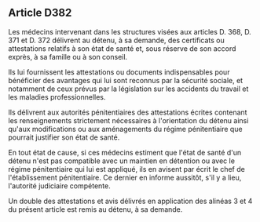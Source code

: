Article D382
----
Les médecins intervenant dans les structures visées aux articles D. 368, D. 371
et D. 372 délivrent au détenu, à sa demande, des certificats ou attestations
relatifs à son état de santé et, sous réserve de son accord exprès, à sa famille
ou à son conseil.

Ils lui fournissent les attestations ou documents indispensables pour bénéficier
des avantages qui lui sont reconnus par la sécurité sociale, et notamment de
ceux prévus par la législation sur les accidents du travail et les maladies
professionnelles.

Ils délivrent aux autorités pénitentiaires des attestations écrites contenant
les renseignements strictement nécessaires à l'orientation du détenu ainsi
qu'aux modifications ou aux aménagements du régime pénitentiaire que pourrait
justifier son état de santé.

En tout état de cause, si ces médecins estiment que l'état de santé d'un détenu
n'est pas compatible avec un maintien en détention ou avec le régime
pénitentiaire qui lui est appliqué, ils en avisent par écrit le chef de
l'établissement pénitentiaire. Ce dernier en informe aussitôt, s'il y a lieu,
l'autorité judiciaire compétente.

Un double des attestations et avis délivrés en application des alinéas 3 et 4 du
présent article est remis au détenu, à sa demande.
